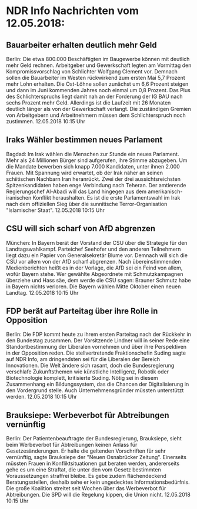 # NDR Info Nachrichten vom 12.05.2018:


## Bauarbeiter erhalten deutlich mehr Geld
Berlin:	Die etwa 800.000 Beschäftigten im Baugewerbe können mit deutlich mehr Geld rechnen. Arbeitgeber und Gewerkschaft legten am Vormittag den Kompromissvorschlag von Schlichter Wolfgang Clement vor. Demnach sollen die Bauarbeiter im Westen rückwirkend zum ersten Mai 5,7 Prozent mehr Lohn erhalten. Die Ost-Löhne sollen zunächst um 6,6 Prozent steigen und dann im Juni kommenden Jahres noch einmal um 0,8 Prozent. Das Plus des Schlichterspruchs liegt damit nah an der Forderung der IG BAU nach sechs Prozent mehr Geld. Allerdings ist die Laufzeit mit 26 Monaten deutlich länger als von der Gewerkschaft verlangt. Die zuständigen Gremien von Arbeitgebern und Arbeitnehmern müssen dem Schlichterspruch noch zustimmen. 12.05.2018 10:15 Uhr 

## Iraks Wähler bestimmen neues Parlament
Bagdad: Im Irak wählen die Menschen zur Stunde ein neues Parlament. Mehr als 24 Millionen Bürger sind aufgerufen, ihre Stimme abzugeben. Um die Mandate bewerben sich knapp 7.000 Kandidaten, unter ihnen 2.000 Frauen. Mit Spannung wird erwartet, ob der Irak näher an seinen schiitischen Nachbarn Iran heranrückt. Zwei der drei aussichtsreichsten Spitzenkandidaten haben enge Verbindung nach Teheran. Der amtierende Regierungschef Al-Abadi will das Land hingegen aus dem amerikanisch-iranischen Konflikt heraushalten. Es ist die erste Parlamentswahl im Irak nach dem offiziellen Sieg über die sunnitische Terror-Organisation "Islamischer Staat". 12.05.2018 10:15 Uhr 

## CSU will sich scharf von AfD abgrenzen
München: In Bayern berät der Vorstand der CSU über die Strategie für den Landtagswahlkampf. Parteichef Seehofer und den anderen Teilnehmern liegt dazu ein Papier von Generalsekretär Blume vor. Demnach will sich die CSU vor allem von der AfD scharf abgrenzen. Nach übereinstimmenden Medienberichten heißt es in der Vorlage, die AfD sei ein Feind von allem, wofür Bayern stehe. Wer gewählte Abgeordnete mit Schmutzkampagnen überziehe und Hass säe, dem werde die CSU sagen: Brauner Schmutz habe in Bayern nichts verloren. Die Bayern wählen Mitte Oktober einen neuen Landtag. 12.05.2018 10:15 Uhr 

## FDP berät auf Parteitag über ihre Rolle in Opposition
Berlin:	Die FDP kommt heute zu ihrem ersten Parteitag nach der Rückkehr in den Bundestag zusammen. Der Vorsitzende Lindner will in seiner Rede eine Standortbestimmung der Liberalen vornehmen und über ihre Perspektiven in der Opposition reden. Die stellvertretende Fraktionschefin Suding sagte auf NDR Info, am dringendsten sei für die Liberalen der Bereich Innovationen. Die Welt ändere sich rasant, doch die Bundesregierung verschlafe Zukunftsthemen wie künstliche Intelligenz, Robotik oder Biotechnologie komplett, kritisierte Suding. Nötig sei in diesem Zusammenhang ein Bildungssystem, das die Chancen der Digitalisierung in den Vordergrund stelle. Auch Unternehmensgründer müssten unterstützt werden. 12.05.2018 10:15 Uhr 

## Brauksiepe: Werbeverbot für Abtreibungen vernünftig
Berlin: Der Patientenbeauftragte der Bundesregierung, Brauksiepe, sieht beim Werbeverbot für Abtreibungen keinen Anlass für Gesetzesänderungen. Er halte die geltenden Vorschriften für sehr vernünftig, sagte Brauksiepe der "Neuen Osnabrücker Zeitung". Einerseits müssten Frauen in Konfliktsituationen gut beraten werden, andererseits gehe es um eine Straftat, die unter den vom Gesetz bestimmten Voraussetzungen straffrei bleibe. Es gebe zudem flächendeckend Beratungsstellen, deshalb sehe er kein ungedecktes Informationsbedürfnis. Die große Koalition streitet seit Wochen über das Werbeverbot für Abtreibungen. Die SPD will die Regelung kippen, die Union nicht. 12.05.2018 10:15 Uhr 
